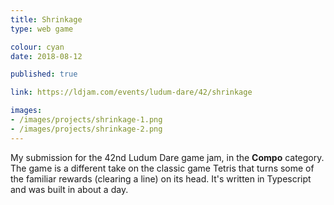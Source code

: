 ```yaml
---
title: Shrinkage
type: web game

colour: cyan
date: 2018-08-12

published: true

link: https://ldjam.com/events/ludum-dare/42/shrinkage

images:
- /images/projects/shrinkage-1.png
- /images/projects/shrinkage-2.png
---
```


My submission for the 42nd Ludum Dare game jam, in the **Compo** category. The game is a different take on the classic game Tetris that turns some of the familiar rewards (clearing a line) on its head. It's written in Typescript and was built in about a day. 
